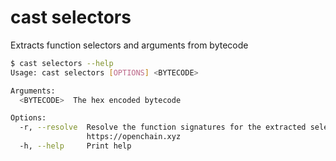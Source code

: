 # cast selectors

Extracts function selectors and arguments from bytecode

```bash
$ cast selectors --help
Usage: cast selectors [OPTIONS] <BYTECODE>

Arguments:
  <BYTECODE>  The hex encoded bytecode

Options:
  -r, --resolve  Resolve the function signatures for the extracted selectors using
                 https://openchain.xyz
  -h, --help     Print help
```
